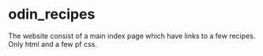# odin_recipes 
The website consist of a main index  page which have links to a few recipes.
Only html and a few pf css.